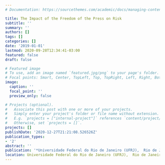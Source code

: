 ```yaml
---
# Documentation: https://sourcethemes.com/academic/docs/managing-content/

title: The Impact of the Freedom of the Press on Risk
subtitle: ''
summary: ''
authors: []
tags: []
categories: []
date: '2019-01-01'
lastmod: 2020-09-28T12:34:41-03:00
featured: false
draft: false

# Featured image
# To use, add an image named `featured.jpg/png` to your page's folder.
# Focal points: Smart, Center, TopLeft, Top, TopRight, Left, Right, BottomLeft, Bottom, BottomRight.
image:
  caption: ''
  focal_point: ''
  preview_only: false

# Projects (optional).
#   Associate this post with one or more of your projects.
#   Simply enter your project's folder or file name without extension.
#   E.g. `projects = ["internal-project"]` references `content/project/deep-learning/index.md`.
#   Otherwise, set `projects = []`.
projects: []
publishDate: '2020-12-27T21:21:08.526526Z'
publication_types:
- '2'
abstract: ''
publication: '*Universidade Federal do Rio de Janeiro (UFRJ),  Rio de Janeiro, Brazil.*'
location: Universidade Federal do Rio de Janeiro (UFRJ),  Rio de Janeiro, Brazil.
---
```

